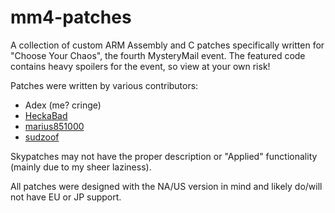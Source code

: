 # mm4-patches
A collection of custom ARM Assembly and C patches specifically written for "Choose Your Chaos", the fourth MysteryMail event. The featured code contains heavy spoilers for the event, so view at your own risk!

Patches were written by various contributors:
- Adex (me? cringe)
- [HeckaBad](https://github.com/Jawshoeuh)
- [marius851000](https://github.com/marius851000)
- [sudzoof](https://github.com/sudzoof)

Skypatches may not have the proper description or "Applied" functionality (mainly due to my sheer laziness).

All patches were designed with the NA/US version in mind and likely do/will not have EU or JP support.
